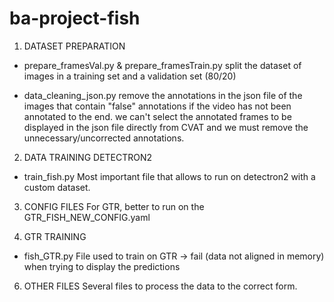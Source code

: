 # ba-project-fish

1) DATASET PREPARATION
 - prepare_framesVal.py & prepare_framesTrain.py 
split the dataset of images in a training set and a validation set (80/20)

- data_cleaning_json.py
remove the annotations in the json file of the images that contain "false" annotations if the video has not been annotated to the end.
we can't select the annotated frames to be displayed in the json file directly from CVAT and we must remove the unnecessary/uncorrected annotations.

2) DATA TRAINING DETECTRON2

- train_fish.py 
Most important file that allows to run on detectron2 with a custom dataset. 

3) CONFIG FILES
For GTR, better to run on the GTR_FISH_NEW_CONFIG.yaml

4) GTR TRAINING
   
- fish_GTR.py
File used to train on GTR -> fail (data not aligned in memory) when trying to display the predictions

6) OTHER FILES
Several files to process the data to the correct form. 



